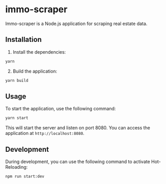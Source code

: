 # immo-scraper

Immo-scraper is a Node.js application for scraping real estate data.

## Installation
1. Install the dependencies:

```bash
yarn
```

2. Build the application:

```bash
yarn build
```

## Usage
To start the application, use the following command:

```bash
yarn start
```

This will start the server and listen on port 8080. You can access the application at `http://localhost:8080`.

## Development
During development, you can use the following command to activate Hot-Reloading:

```bash
npm run start:dev
```
